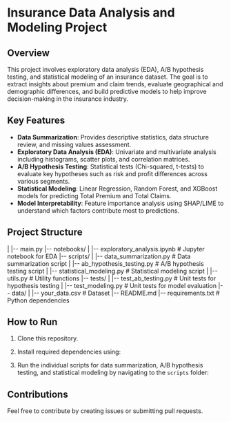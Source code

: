 # Insurance Data Analysis and Modeling Project

## Overview
This project involves exploratory data analysis (EDA), A/B hypothesis testing, and statistical modeling of an insurance dataset. The goal is to extract insights about premium and claim trends, evaluate geographical and demographic differences, and build predictive models to help improve decision-making in the insurance industry.

## Key Features
- **Data Summarization**: Provides descriptive statistics, data structure review, and missing values assessment.
- **Exploratory Data Analysis (EDA)**: Univariate and multivariate analysis including histograms, scatter plots, and correlation matrices.
- **A/B Hypothesis Testing**: Statistical tests (Chi-squared, t-tests) to evaluate key hypotheses such as risk and profit differences across various segments.
- **Statistical Modeling**: Linear Regression, Random Forest, and XGBoost models for predicting Total Premium and Total Claims.
- **Model Interpretability**: Feature importance analysis using SHAP/LIME to understand which factors contribute most to predictions.

## Project Structure
| |-- main.py 
|-- notebooks/ | |-- exploratory_analysis.ipynb # Jupyter notebook for EDA 
|-- scripts/ | |-- data_summarization.py # Data summarization script | 
             |-- ab_hypothesis_testing.py # A/B hypothesis testing script | 
             |-- statistical_modeling.py # Statistical modeling script |
             |-- utils.py # Utility functions 
|-- tests/ | |-- test_ab_testing.py # Unit tests for hypothesis testing | 
            |-- test_modeling.py # Unit tests for model evaluation 
|-- data/ | |-- your_data.csv # Dataset 
|-- README.md 
|-- requirements.txt # Python dependencies
## How to Run
1. Clone this repository.
2. Install required dependencies using:

3. Run the individual scripts for data summarization, A/B hypothesis testing, and statistical modeling by navigating to the `scripts` folder:


## Contributions
Feel free to contribute by creating issues or submitting pull requests.
